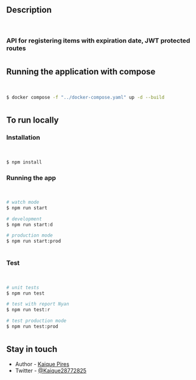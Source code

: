 ## Description

</br>

### API for registering items with expiration date, JWT protected routes

#

## Running the application with compose

</br>

```bash
$ docker compose -f "../docker-compose.yaml" up -d --build
```

# 

## To run locally

### Installation

</br>

```bash
$ npm install
```

### Running the app

</br>

```bash
# watch mode
$ npm run start

# development
$ npm run start:d

# production mode
$ npm run start:prod
```

#

### Test

</br>

```bash
# unit tests
$ npm run test

# test with report Nyan
$ npm run test:r

# test production mode
$ npm run test:prod
```

#

## Stay in touch

- Author - [Kaique Pires](https://www.facebook.com/kaique.pires.75)
- Twitter - [@Kaique28772825](https://twitter.com/nestframework)
